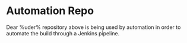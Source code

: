 # Automation Repo
Dear %uder%
repository above is being used by automation in order to automate the build through a Jenkins pipeline.
